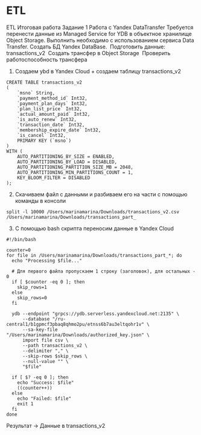 # ETL
ETL Итоговая работа
Задание 1 
Работа с Yandex DataTransfer
Требуется перенести данные из Managed Service for YDB в объектное хранилище Object Storage. Выполнить необходимо с использованием сервиса Data Transfer.
Создать БД Yandex DataBase. 
Подготовить данные: 
transactions_v2 
Создать трансфер в Object Storage 
Проверить работоспособность трансфера 

1. Создаем ybd в Yandex Cloud + создаем таблицу transactions_v2

```
CREATE TABLE transactions_v2
(
    `msno` String,
    `payment_method_id` Int32,
    `payment_plan_days` Int32,
    `plan_list_price` Int32,
    `actual_amount_paid` Int32,
    `is_auto_renew` Int32,
    `transaction_date` Int32,
    `membership_expire_date` Int32,
    `is_cancel` Int32,
    PRIMARY KEY (`msno`)
)
WITH (
    AUTO_PARTITIONING_BY_SIZE = ENABLED,
    AUTO_PARTITIONING_BY_LOAD = DISABLED,
    AUTO_PARTITIONING_PARTITION_SIZE_MB = 2048,
    AUTO_PARTITIONING_MIN_PARTITIONS_COUNT = 1,
    KEY_BLOOM_FILTER = DISABLED
);
```
2. Скачиваем файл с данными и разбиваем его на части с помощью команды в консоли

```
split -l 10000 /Users/marinamarina/Downloads/transactions_v2.csv /Users/marinamarina/Downloads/transactions_part_
```
3. С помощью bash скрипта переносим данные в Yandex Cloud

```
#!/bin/bash

counter=0
for file in /Users/marinamarina/Downloads/transactions_part_*; do
  echo "Processing $file..."
  
  # Для первого файла пропускаем 1 строку (заголовок), для остальных - 0
  if [ $counter -eq 0 ]; then
    skip_rows=1
  else
    skip_rows=0
  fi
  
  ydb --endpoint "grpcs://ydb.serverless.yandexcloud.net:2135" \
      --database "/ru-central1/b1gpmcf3pbaq8qhmo2pu/etnss6b7au3eltqohr1v" \
      --sa-key-file "/Users/marinamarina/Downloads/authorized_key.json" \
      import file csv \
      --path transactions_v2 \
      --delimiter "," \
      --skip-rows $skip_rows \
      --null-value "" \
      "$file"
  
  if [ $? -eq 0 ]; then
    echo "Success: $file"
    ((counter++))
  else
    echo "Failed: $file"
    exit 1
  fi
done
```
Результат -> Данные в transactions_v2

